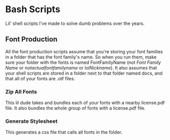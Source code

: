 # Bash Scripts
Lil' shell scripts I've made to solve dumb problems over the years.

## Font Production
All the font production scripts assume that you're storing your font families in a folder that has the font family's name. So when you run them, make sure your folder with the fonts is named FontFamilyName (not *Font Family Name* or *notactualfontfamilyname* or *lolNickname*). It also assumes that your shell scripts are stored in a folder next to that folder named docs, and that all of your fonts are .otf files.
### Zip All Fonts
This lil dude takes and bundles each of your fonts with a nearby license.pdf file. It also bundles the whole group of fonts with a license.pdf file.
### Generate Stylesheet
This generates a css file that calls all fonts in the folder.
